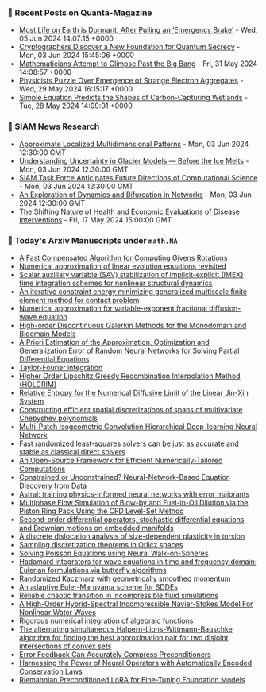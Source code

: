 ### 📝 Recent Posts on Quanta-Magazine
<!-- quanta starts -->
* <a href="https://www.quantamagazine.org/most-life-on-earth-is-dormant-after-pulling-an-emergency-brake-20240605/">Most Life on Earth is Dormant, After Pulling an ‘Emergency Brake’</a> - Wed, 05 Jun 2024 14:07:15 +0000
* <a href="https://www.quantamagazine.org/cryptographers-discover-a-new-foundation-for-quantum-secrecy-20240603/">Cryptographers Discover a New Foundation for Quantum Secrecy</a> - Mon, 03 Jun 2024 15:45:06 +0000
* <a href="https://www.quantamagazine.org/mathematicians-attempt-to-glimpse-past-the-big-bang-20240531/">Mathematicians Attempt to Glimpse Past the Big Bang</a> - Fri, 31 May 2024 14:08:57 +0000
* <a href="https://www.quantamagazine.org/physicists-puzzle-over-emergence-of-strange-electron-aggregates-20240529/">Physicists Puzzle Over Emergence of Strange Electron Aggregates</a> - Wed, 29 May 2024 16:15:17 +0000
* <a href="https://www.quantamagazine.org/simple-equation-predicts-the-shapes-of-carbon-capturing-wetlands-20240528/">Simple Equation Predicts the Shapes of Carbon-Capturing Wetlands</a> - Tue, 28 May 2024 14:09:01 +0000
<!-- quanta ends -->

### 📝 SIAM News Research
<!-- siam-news starts -->
* <a href="https://sinews.siam.org/Details-Page/approximate-localized-multidimensional-patterns">Approximate Localized Multidimensional Patterns</a> - Mon, 03 Jun 2024 12:30:00 GMT
* <a href="https://sinews.siam.org/Details-Page/understanding-uncertainty-in-glacier-models-before-the-ice-melts">Understanding Uncertainty in Glacier Models — Before the Ice Melts</a> - Mon, 03 Jun 2024 12:30:00 GMT
* <a href="https://sinews.siam.org/Details-Page/siam-task-force-anticipates-future-directions-of-computational-science">SIAM Task Force Anticipates Future Directions of Computational Science</a> - Mon, 03 Jun 2024 12:30:00 GMT
* <a href="https://sinews.siam.org/Details-Page/an-exploration-of-dynamics-and-bifurcation-in-networks">An Exploration of Dynamics and Bifurcation in Networks</a> - Mon, 03 Jun 2024 12:30:00 GMT
* <a href="https://sinews.siam.org/Details-Page/the-shifting-nature-of-health-and-economic-evaluations-of-disease-interventions">The Shifting Nature of Health and Economic Evaluations of Disease Interventions</a> - Fri, 17 May 2024 15:00:00 GMT
<!-- siam-news ends -->

### 📝 Today's Arxiv Manuscripts under ``math.NA``
<!-- arxiv-math-na starts -->
* <a href="https://arxiv.org/abs/2406.02750">A Fast Compensated Algorithm for Computing Givens Rotations</a>
* <a href="https://arxiv.org/abs/2406.02796">Numerical approximation of linear evolution equations revisited</a>
* <a href="https://arxiv.org/abs/2406.02839">Scalar auxiliary variable (SAV) stabilization of implicit-explicit (IMEX) time integration schemes for nonlinear structural dynamics</a>
* <a href="https://arxiv.org/abs/2406.02909">An iterative constraint energy minimizing generalized multiscale finite element method for contact problem</a>
* <a href="https://arxiv.org/abs/2406.02941">Numerical approximation for variable-exponent fractional diffusion-wave equation</a>
* <a href="https://arxiv.org/abs/2406.03045">High-order Discontinuous Galerkin Methods for the Monodomain and Bidomain Models</a>
* <a href="https://arxiv.org/abs/2406.03080">A Priori Estimation of the Approximation, Optimization and Generalization Error of Random Neural Networks for Solving Partial Differential Equations</a>
* <a href="https://arxiv.org/abs/2406.03124">Taylor-Fourier integration</a>
* <a href="https://arxiv.org/abs/2406.03232">Higher Order Lipschitz Greedy Recombination Interpolation Method (HOLGRIM)</a>
* <a href="https://arxiv.org/abs/2406.03268">Relative Entropy for the Numerical Diffusive Limit of the Linear Jin-Xin System</a>
* <a href="https://arxiv.org/abs/2406.03281">Constructing efficient spatial discretizations of spans of multivariate Chebyshev polynomials</a>
* <a href="https://arxiv.org/abs/2406.03307">Multi-Patch Isogeometric Convolution Hierarchical Deep-learning Neural Network</a>
* <a href="https://arxiv.org/abs/2406.03468">Fast randomized least-squares solvers can be just as accurate and stable as classical direct solvers</a>
* <a href="https://arxiv.org/abs/2406.02579">An Open-Source Framework for Efficient Numerically-Tailored Computations</a>
* <a href="https://arxiv.org/abs/2406.02581">Constrained or Unconstrained? Neural-Network-Based Equation Discovery from Data</a>
* <a href="https://arxiv.org/abs/2406.02645">Astral: training physics-informed neural networks with error majorants</a>
* <a href="https://arxiv.org/abs/2406.02702">Multiphase Flow Simulation of Blow-by and Fuel-in-Oil Dilution via the Piston Ring Pack Using the CFD Level-Set Method</a>
* <a href="https://arxiv.org/abs/2406.02879">Second-order differential operators, stochastic differential equations and Brownian motions on embedded manifolds</a>
* <a href="https://arxiv.org/abs/2406.03375">A discrete dislocation analysis of size-dependent plasticity in torsion</a>
* <a href="https://arxiv.org/abs/2406.03444">Sampling discretization theorems in Orlicz spaces</a>
* <a href="https://arxiv.org/abs/2406.03494">Solving Poisson Equations using Neural Walk-on-Spheres</a>
* <a href="https://arxiv.org/abs/2401.01423">Hadamard integrators for wave equations in time and frequency domain: Eulerian formulations via butterfly algorithms</a>
* <a href="https://arxiv.org/abs/2401.09415">Randomized Kaczmarz with geometrically smoothed momentum</a>
* <a href="https://arxiv.org/abs/2404.10244">An adaptive Euler-Maruyama scheme for SDDEs</a>
* <a href="https://arxiv.org/abs/2404.16798">Reliable chaotic transition in incompressible fluid simulations</a>
* <a href="https://arxiv.org/abs/2406.00991">A High-Order Hybrid-Spectral Incompressible Navier-Stokes Model For Nonlinear Water Waves</a>
* <a href="https://arxiv.org/abs/2208.12377">Rigorous numerical integration of algebraic functions</a>
* <a href="https://arxiv.org/abs/2304.09600">The alternating simultaneous Halpern-Lions-Wittmann-Bauschke algorithm for finding the best approximation pair for two disjoint intersections of convex sets</a>
* <a href="https://arxiv.org/abs/2306.06098">Error Feedback Can Accurately Compress Preconditioners</a>
* <a href="https://arxiv.org/abs/2312.11176">Harnessing the Power of Neural Operators with Automatically Encoded Conservation Laws</a>
* <a href="https://arxiv.org/abs/2402.02347">Riemannian Preconditioned LoRA for Fine-Tuning Foundation Models</a>
<!-- arxiv-math-na ends -->
